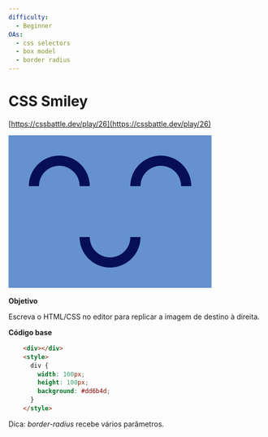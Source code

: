 ```yaml
---
difficulty:
  - Beginner
OAs:
  - css selectors
  - box model
  - border radius
---
```


# CSS Smiley

[https://cssbattle.dev/play/26](https://cssbattle.dev/play/26)

![CSS Smiley](css_smiley.png)

__Objetivo__

Escreva o HTML/CSS no editor para replicar a imagem de destino à direita.

__Código base__

```html
    <div></div>
    <style>
      div {
        width: 100px;
        height: 100px;
        background: #dd6b4d;
      }
    </style>
```

Dica: _border-radius_ recebe vários parâmetros.
